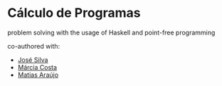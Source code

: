 # Cálculo de Programas
problem solving with the usage of Haskell and point-free programming

co-authored with:
+ [José Silva](https://github.com/Jpvsilva)
+ [Márcia Costa](https://github.com/msplinter46)
+ [Matias Araújo](https://github.com/MatiasN)
